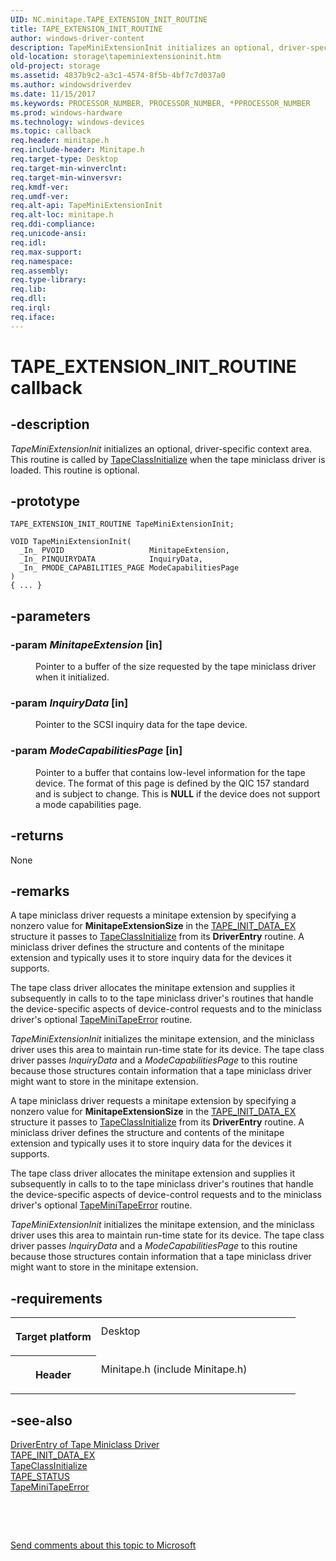 ```yaml
---
UID: NC.minitape.TAPE_EXTENSION_INIT_ROUTINE
title: TAPE_EXTENSION_INIT_ROUTINE
author: windows-driver-content
description: TapeMiniExtensionInit initializes an optional, driver-specific context area. This routine is called by TapeClassInitialize when the tape miniclass driver is loaded. This routine is optional.
old-location: storage\tapeminiextensioninit.htm
old-project: storage
ms.assetid: 4837b9c2-a3c1-4574-8f5b-4bf7c7d037a0
ms.author: windowsdriverdev
ms.date: 11/15/2017
ms.keywords: PROCESSOR_NUMBER, PROCESSOR_NUMBER, *PPROCESSOR_NUMBER
ms.prod: windows-hardware
ms.technology: windows-devices
ms.topic: callback
req.header: minitape.h
req.include-header: Minitape.h
req.target-type: Desktop
req.target-min-winverclnt: 
req.target-min-winversvr: 
req.kmdf-ver: 
req.umdf-ver: 
req.alt-api: TapeMiniExtensionInit
req.alt-loc: minitape.h
req.ddi-compliance: 
req.unicode-ansi: 
req.idl: 
req.max-support: 
req.namespace: 
req.assembly: 
req.type-library: 
req.lib: 
req.dll: 
req.irql: 
req.iface: 
---
```


# TAPE_EXTENSION_INIT_ROUTINE callback



## -description
<p><i>TapeMiniExtensionInit</i> initializes an optional, driver-specific context area. This routine is called by <a href="https://msdn.microsoft.com/library/windows/hardware/ff567619">TapeClassInitialize</a> when the tape miniclass driver is loaded. This routine is optional.</p>


## -prototype

````
TAPE_EXTENSION_INIT_ROUTINE TapeMiniExtensionInit;

VOID TapeMiniExtensionInit(
  _In_ PVOID                   MinitapeExtension,
  _In_ PINQUIRYDATA            InquiryData,
  _In_ PMODE_CAPABILITIES_PAGE ModeCapabilitiesPage
)
{ ... }
````


## -parameters
<dl>

### -param <i>MinitapeExtension</i> [in]

<dd>
<p>Pointer to a buffer of the size requested by the tape miniclass driver when it initialized.</p>
</dd>

### -param <i>InquiryData</i> [in]

<dd>
<p>Pointer to the SCSI inquiry data for the tape device.</p>
</dd>

### -param <i>ModeCapabilitiesPage</i> [in]

<dd>
<p>Pointer to a buffer that contains low-level information for the tape device. The format of this page is defined by the QIC 157 standard and is subject to change. This is <b>NULL</b> if the device does not support a mode capabilities page. </p>
</dd>
</dl>

## -returns
<p>None</p>

## -remarks
<p>A tape miniclass driver requests a minitape extension by specifying a nonzero value for <b>MinitapeExtensionSize</b> in the <a href="https://msdn.microsoft.com/library/windows/hardware/ff567968">TAPE_INIT_DATA_EX</a> structure it passes to <a href="https://msdn.microsoft.com/library/windows/hardware/ff567619">TapeClassInitialize</a> from its <b>DriverEntry</b> routine. A miniclass driver defines the structure and contents of the minitape extension and typically uses it to store inquiry data for the devices it supports.</p>

<p>The tape class driver allocates the minitape extension and supplies it subsequently in calls to to the tape miniclass driver's routines that handle the device-specific aspects of device-control requests and to the miniclass driver's optional <a href="https://msdn.microsoft.com/library/windows/hardware/ff567955">TapeMiniTapeError</a> routine.</p>

<p><i>TapeMiniExtensionInit</i> initializes the minitape extension, and the miniclass driver uses this area to maintain run-time state for its device. The tape class driver passes <i>InquiryData</i> and a <i>ModeCapabilitiesPage</i> to this routine because those structures contain information that a tape miniclass driver might want to store in the minitape extension.</p>

<p>A tape miniclass driver requests a minitape extension by specifying a nonzero value for <b>MinitapeExtensionSize</b> in the <a href="https://msdn.microsoft.com/library/windows/hardware/ff567968">TAPE_INIT_DATA_EX</a> structure it passes to <a href="https://msdn.microsoft.com/library/windows/hardware/ff567619">TapeClassInitialize</a> from its <b>DriverEntry</b> routine. A miniclass driver defines the structure and contents of the minitape extension and typically uses it to store inquiry data for the devices it supports.</p>

<p>The tape class driver allocates the minitape extension and supplies it subsequently in calls to to the tape miniclass driver's routines that handle the device-specific aspects of device-control requests and to the miniclass driver's optional <a href="https://msdn.microsoft.com/library/windows/hardware/ff567955">TapeMiniTapeError</a> routine.</p>

<p><i>TapeMiniExtensionInit</i> initializes the minitape extension, and the miniclass driver uses this area to maintain run-time state for its device. The tape class driver passes <i>InquiryData</i> and a <i>ModeCapabilitiesPage</i> to this routine because those structures contain information that a tape miniclass driver might want to store in the minitape extension.</p>

## -requirements
<table>
<tr>
<th width="30%">
<p>Target platform</p>
</th>
<td width="70%">
<dl>
<dt>Desktop</dt>
</dl>
</td>
</tr>
<tr>
<th width="30%">
<p>Header</p>
</th>
<td width="70%">
<dl>
<dt>Minitape.h (include Minitape.h)</dt>
</dl>
</td>
</tr>
</table>

## -see-also
<dl>
<dt>
<a href="https://msdn.microsoft.com/library/windows/hardware/ff552656">DriverEntry of Tape Miniclass Driver</a>
</dt>
<dt>
<a href="https://msdn.microsoft.com/library/windows/hardware/ff567968">TAPE_INIT_DATA_EX</a>
</dt>
<dt>
<a href="https://msdn.microsoft.com/library/windows/hardware/ff567619">TapeClassInitialize</a>
</dt>
<dt>
<a href="https://msdn.microsoft.com/library/windows/hardware/ff567975">TAPE_STATUS</a>
</dt>
<dt>
<a href="https://msdn.microsoft.com/library/windows/hardware/ff567955">TapeMiniTapeError</a>
</dt>
</dl>
<p> </p>
<p> </p>
<p><a href="mailto:wsddocfb@microsoft.com?subject=Documentation%20feedback [storage\storage]:%20TapeMiniExtensionInit routine%20 RELEASE:%20(11/15/2017)&amp;body=%0A%0APRIVACY STATEMENT%0A%0AWe use your feedback to improve the documentation. We don't use your email address for any other purpose, and we'll remove your email address from our system after the issue that you're reporting is fixed. While we're working to fix this issue, we might send you an email message to ask for more info. Later, we might also send you an email message to let you know that we've addressed your feedback.%0A%0AFor more info about Microsoft's privacy policy, see http://privacy.microsoft.com/en-us/default.aspx." title="Send comments about this topic to Microsoft">Send comments about this topic to Microsoft</a></p>
